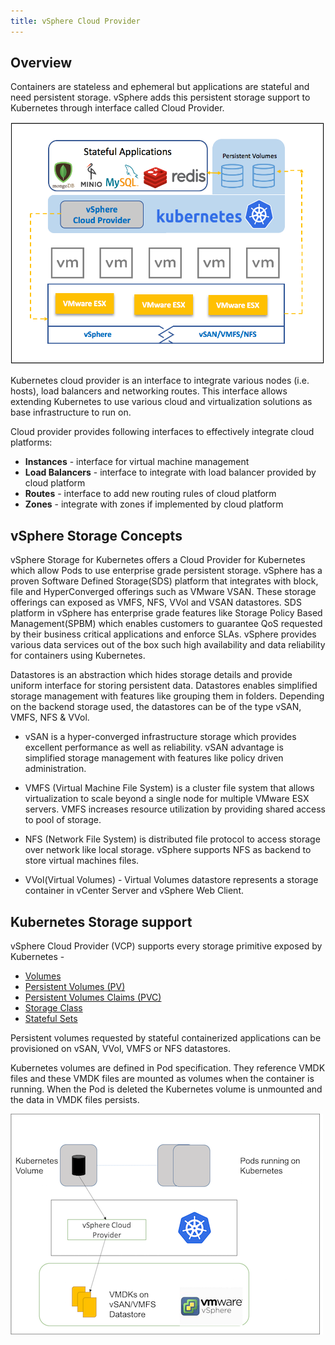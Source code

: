 ```yaml
---
title: vSphere Cloud Provider
---
```


## Overview
Containers are stateless and ephemeral but applications are stateful and need persistent storage. vSphere adds this persistent storage support to Kubernetes through interface called Cloud Provider.

 ![Image](images/vSphere.png)
 
 
Kubernetes cloud provider is an interface to integrate various nodes (i.e. hosts), load balancers and networking routes. This interface allows extending Kubernetes to use various cloud and virtualization solutions as base infrastructure to run on. 
 
Cloud provider provides following interfaces to effectively integrate cloud platforms:

* **Instances** - interface for virtual machine management
* **Load Balancers** - interface to integrate with load balancer provided by cloud platform
* **Routes** - interface to add new routing rules of cloud platform
* **Zones** - integrate with zones if implemented by cloud platform


## vSphere Storage Concepts
vSphere Storage for Kubernetes offers a Cloud Provider for Kubernetes which allow Pods to use enterprise grade persistent storage. vSphere has a proven Software Defined Storage(SDS) platform that integrates with block, file and HyperConverged offerings such as VMware VSAN. These storage offerings can exposed as VMFS, NFS, VVol and VSAN datastores. SDS platform in vSphere has enterprise grade features like Storage Policy Based Management(SPBM) which enables customers to guarantee QoS requested by their business critical applications and enforce SLAs. vSphere provides various data services out of the box such high availability and data reliability for containers using Kubernetes.
 
Datastores is an abstraction which hides storage details and provide uniform interface for storing persistent data. Datastores enables simplified storage management with features like grouping them in folders. Depending on the backend storage used, the datastores can be of the type vSAN, VMFS, NFS & VVol.
 
* vSAN is a hyper-converged infrastructure storage which provides excellent performance as well as reliability. vSAN advantage is simplified storage management with features like policy driven administration. 
 
* VMFS (Virtual Machine File System) is a cluster file system that allows virtualization to scale beyond a single node for multiple VMware ESX servers. VMFS increases resource utilization by providing shared access to pool of storage.
 
* NFS (Network File System) is distributed file protocol to access storage over network like local storage. vSphere supports NFS as backend to store virtual machines files.

* VVol(Virtual Volumes) - Virtual Volumes datastore represents a storage container in vCenter Server and vSphere Web Client. 

## Kubernetes Storage support
vSphere Cloud Provider (VCP) supports every storage primitive exposed by Kubernetes -

* [Volumes](https://kubernetes.io/docs/concepts/storage/volumes/)
* [Persistent Volumes (PV)](https://kubernetes.io/docs/concepts/storage/persistent-volumes/)
* [Persistent Volumes Claims (PVC)](https://kubernetes.io/docs/concepts/storage/persistent-volumes/#persistentvolumeclaims)
* [Storage Class](https://kubernetes.io/docs/concepts/storage/storage-classes/#vsphere)
* [Stateful Sets](https://kubernetes.io/docs/tutorials/stateful-application/basic-stateful-set/)

Persistent volumes requested by stateful containerized applications can be provisioned on vSAN, VVol, VMFS or NFS datastores.

Kubernetes volumes are defined in Pod specification. They reference VMDK files and these VMDK files are mounted as volumes when the container is running. When the Pod is deleted the Kubernetes volume is unmounted and the data in VMDK files persists.


![Image](images/Picture1.png)
 
 
  

